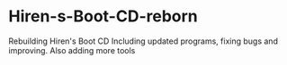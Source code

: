 # Hiren-s-Boot-CD-reborn
Rebuilding Hiren's Boot CD Including updated programs, fixing bugs and improving. Also adding more tools
